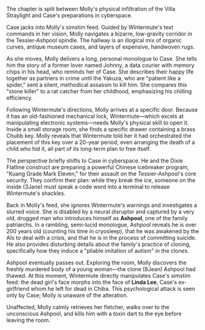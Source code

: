 The chapter is split between Molly's physical infiltration of the Villa Straylight and Case's preparations in cyberspace.

Case jacks into Molly's simstim feed. Guided by Wintermute's text commands in her vision, Molly navigates a bizarre, low-gravity corridor in the Tessier-Ashpool spindle. The hallway is an illogical mix of organic curves, antique museum cases, and layers of expensive, handwoven rugs.

As she moves, Molly delivers a long, personal monologue to Case. She tells him the story of a former lover named Johnny, a data courier with memory chips in his head, who reminds her of Case. She describes their happy life together as partners in crime until the Yakuza, who are "patient like a spider," sent a silent, methodical assassin to kill him. She compares this "stone killer" to a rat catcher from her childhood, emphasizing his chilling efficiency.

Following Wintermute's directions, Molly arrives at a specific door. Because it has an old-fashioned mechanical lock, Wintermute—which excels at manipulating electronic systems—needs Molly's physical skill to open it. Inside a small storage room, she finds a specific drawer containing a brass Chubb key. Molly reveals that Wintermute told her it had orchestrated the placement of this key over a 20-year period, even arranging the death of a child who hid it, all part of its long-term plan to free itself.

The perspective briefly shifts to Case in cyberspace. He and the Dixie Flatline construct are preparing a powerful Chinese icebreaker program, "Kuang Grade Mark Eleven," for their assault on the Tessier-Ashpool's core security. They confirm their plan: while they break the ice, someone on the inside (3Jane) must speak a code word into a terminal to release Wintermute's shackles.

Back in Molly's feed, she ignores Wintermute's warnings and investigates a slurred voice. She is disabled by a neural disruptor and captured by a very old, drugged man who introduces himself as **Ashpool**, one of the family patriarchs. In a rambling, semi-lucid monologue, Ashpool reveals he is over 200 years old (counting his time in cryosleep), that he was awakened by the AIs to deal with a crisis, and that he is in the process of committing suicide. He also provides disturbing details about the family's practice of cloning, specifically how they induce a "pliable imitation of autism" in the clones.

Ashpool eventually passes out. Exploring the room, Molly discovers the freshly murdered body of a young woman—the clone (8Jean) Ashpool had thawed. At this moment, Wintermute directly manipulates Case's simstim feed: the dead girl's face morphs into the face of **Linda Lee**, Case's ex-girlfriend whom he left for dead in Chiba. This psychological attack is seen only by Case; Molly is unaware of the alteration.

Unaffected, Molly calmly retrieves her fletcher, walks over to the unconscious Ashpool, and kills him with a toxin dart to the eye before leaving the room.
